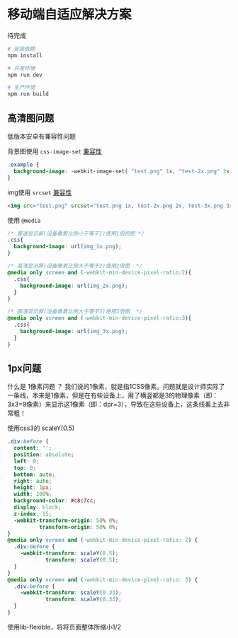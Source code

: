 # 移动端自适应解决方案

待完成

```bash
# 安装依赖
npm install

# 开发环境
npm run dev

# 生产环境
npm run build
```

## 高清图问题

低版本安卓有兼容性问题

背景图使用 `css-image-set` [兼容性](https://caniuse.com/css-image-set/embed)

```css
.example {
  background-image: -webkit-image-set( "test.png" 1x, "test-2x.png" 2x, "test-print.png" 600dpi );
}
```

img使用 `srcset` [兼容性](https://caniuse.com/srcset/embed)

```html
<img src="test.png" srcset="test.png 1x, test-2x.png 2x, test-3x.png 3x">
```

使用 `@media`

```css
/* 普通显示屏(设备像素比例小于等于1)使用1倍的图 */
.css{
  background-image: url(img_1x.png);
}

/* 高清显示屏(设备像素比例大于等于2)使用2倍图  */
@media only screen and (-webkit-min-device-pixel-ratio:2){
  .css{
    background-image: url(img_2x.png);
  }
}

/* 高清显示屏(设备像素比例大于等于3)使用3倍图  */
@media only screen and (-webkit-min-device-pixel-ratio:3){
  .css{
    background-image: url(img_3x.png);
  }
}
```

## 1px问题

什么是 1像素问题 ？ 我们说的1像素，就是指1CSS像素。问题就是设计师实际了一条线，本来是1像素，但是在有些设备上，用了横竖都是3的物理像素（即：3x3=9像素）来显示这1像素（即：dpr=3），导致在这些设备上，这条线看上去非常粗！

使用css3的 scaleY(0.5)

```css
.div:before {
  content: '';
  position: absolute;
  left: 0;
  top: 0;
  bottom: auto;
  right: auto;
  height: 1px;
  width: 100%;
  background-color: #c8c7cc;
  display: block;
  z-index: 15;
  -webkit-transform-origin: 50% 0%;
          transform-origin: 50% 0%;
}
@media only screen and (-webkit-min-device-pixel-ratio: 2) {
  .div:before {
    -webkit-transform: scaleY(0.5);
            transform: scaleY(0.5);
  }
}
@media only screen and (-webkit-min-device-pixel-ratio: 3) {
  .div:before {
    -webkit-transform: scaleY(0.33);
            transform: scaleY(0.33);
  }
}
```

使用lib-flexible，将将页面整体所缩小1/2

